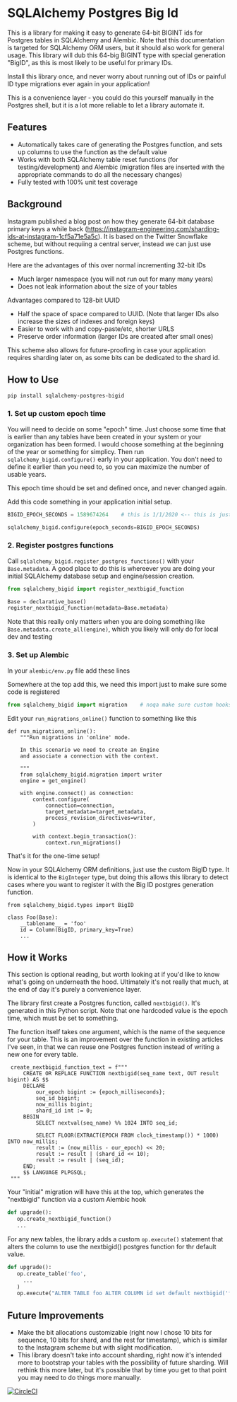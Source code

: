 # SQLAlchemy Postgres Big Id

This is a library for making it easy to generate 64-bit BIGINT ids for Postgres tables in SQLAlchemy and Alembic. Note that this documentation is targeted for  SQLAlchemy ORM users, but it should also work for general usage. This library will dub this 64-big BIGINT type with special generation "BigID", as this is most likely to be useful for primary IDs.

Install this library once, and never worry about running out of IDs or painful ID type migrations ever again in your application! 

This is a convenience layer - you could do this yourself manually in the Postgres shell, but it is a lot more reliable to let a library automate it.

## Features
- Automatically takes care of generating the Postgres function, and sets up columns to use the function as the default value
- Works with both SQLAlchemy table reset functions (for testing/development) and Alembic (migration files are inserted with the appropriate commands to do all the necessary changes)
- Fully tested with 100% unit test coverage

## Background
Instagram published a blog post on how they generate 64-bit database primary keys a while back (https://instagram-engineering.com/sharding-ids-at-instagram-1cf5a71e5a5c). It is based on the Twitter Snowflake scheme, but without requiing a central server, instead we can just use Postgres functions.

Here are the advantages of this over normal incrementing 32-bit IDs
- Much larger namespace (you will not run out for many many years)
- Does not leak information about the size of your tables

Advantages compared to 128-bit UUID
- Half the space of space compared to UUID. (Note that larger IDs also increase the sizes of indexes and foreign keys)
- Easier to work with and copy-paste/etc, shorter URLS
- Preserve order information (larger IDs are created after small ones)

This scheme also allows for future-proofing in case your application requires sharding later on, as some bits can be dedicated to the shard id.


## How to Use
```
pip install sqlalchemy-postgres-bigid
```

### 1. Set up custom epoch time
You will need to decide on some "epoch" time. Just choose some time that is earlier than any tables have been created in your system or your organization has been formed. I would choose something at the beginning of the year or something for simplicy. Then run `sqlalchemy_bigid.configure()` early in your application. You don't need to define it earlier than you need to, so you can maximize the number of usable years.

This epoch time should be set and defined once, and never changed again.

Add this code something in your application initial setup.
```python
BIGID_EPOCH_SECONDS = 1589674264    # this is 1/1/2020 <-- this is just a sample, choose your own time

sqlalchemy_bigid.configure(epoch_seconds=BIGID_EPOCH_SECONDS)
```

### 2. Register postgres functions
Call `sqlalchemy_bigid.register_postgres_functions()` with your `Base.metadata`. A good place to do this is whereever you are doing your initial SQLAlchemy database setup and engine/session creation.
```python
from sqlalchemy_bigid import register_nextbigid_function

Base = declarative_base()
register_nextbigid_function(metadata=Base.metadata)
```

Note that this really only matters when you are doing something like `Base.metadata.create_all(engine)`, which you likely will only do for local dev and testing

### 3. Set up Alembic
In your `alembic/env.py` file add these lines

Somewhere at the top add this, we need this import just to make sure some code is registered
```python
from sqlalchemy_bigid import migration    # noqa make sure custom hooks are registered
```

Edit your `run_migrations_online()` function to something like this

```
def run_migrations_online():
    """Run migrations in 'online' mode.

    In this scenario we need to create an Engine
    and associate a connection with the context.

    """
    from sqlalchemy_bigid.migration import writer
    engine = get_engine()

    with engine.connect() as connection:
        context.configure(
            connection=connection,
            target_metadata=target_metadata,
            process_revision_directives=writer,
        )

        with context.begin_transaction():
            context.run_migrations()
```

That's it for the one-time setup!

Now in your SQLAlchemy ORM definitions, just use the custom BigID type. It is identical to the `BigInteger` type, but doing this allows this library to detect cases where you want to register it with the Big ID postgres generation function.

```
from sqlalchemy_bigid.types import BigID

class Foo(Base):
    __tablename__ = 'foo'
    id = Column(BigID, primary_key=True)
    ...
```

## How it Works 
This section is optional reading, but worth looking at if you'd like to know what's going on underneath the hood. Ultimately it's not really that much, at the end of day it's purely a convenience layer. 

The library first create a Postgres function, called `nextbigid()`. It's generated in this Python script. Note that one hardcoded value is the epoch time, which must be set to something. 

The function itself takes one argument, which is the name of the sequence for your table. This is an improvement over the function in existing articles I've seen, in that we can reuse one Postgres function instead of writing a new one for every table.

```
 create_nextbigid_function_text = f"""
     CREATE OR REPLACE FUNCTION nextbigid(seq_name text, OUT result bigint) AS $$
     DECLARE
         our_epoch bigint := {epoch_milliseconds};
         seq_id bigint;
         now_millis bigint;
         shard_id int := 0;
     BEGIN
         SELECT nextval(seq_name) %% 1024 INTO seq_id;

         SELECT FLOOR(EXTRACT(EPOCH FROM clock_timestamp()) * 1000) INTO now_millis;
         result := (now_millis - our_epoch) << 20;
         result := result | (shard_id << 10);
         result := result | (seq_id);
     END;
     $$ LANGUAGE PLPGSQL;
 """
```

Your "initial" migration will have this at the top, which generates the "nextbigid" function via a custom Alembic hook
```python
def upgrade():
   op.create_nextbigid_function()
   ...
```

For any new tables, the library adds a custom `op.execute()` statement that alters the column to use the nextbigid() postgres function for thr default value.

```python
def upgrade():
   op.create_table('foo', 
     ...
   )
   op.execute("ALTER TABLE foo ALTER COLUMN id set default nextbigid('foo_id_seq')")
```

## Future Improvements
- Make the bit allocations customizable (right now I chose 10 bits for sequence, 10 bits for shard, and the rest for timestamp), which is similar to the Instagram scheme but with slight modification.
- This library doesn't take into account sharding, right now it's intended more to bootstrap your tables with the possibility of future sharding. Will rethink this more later, but it's possible that by time you get to that point you may need to do things more manually.

[![CircleCI](https://circleci.com/gh/alvinchow86/sqlalchemy-postgres-bigid.svg?style=svg)](https://circleci.com/gh/alvinchow86/sqlalchemy-postgres-bigid)
